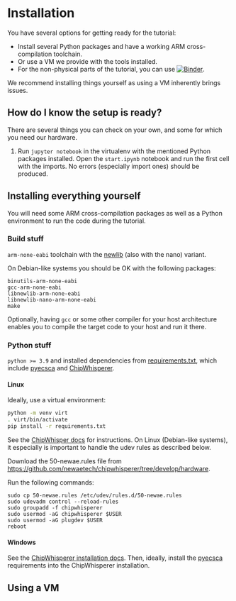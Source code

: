 # Installation

You have several options for getting ready for the tutorial:
 - Install several Python packages and have a working ARM
   cross-compilation toolchain.
 - Or use a VM we provide with the tools installed.
 - For the non-physical parts of the tutorial, you can use [![Binder](https://mybinder.org/badge_logo.svg)](https://mybinder.org/v2/gh/J08nY/pyecsca-tutorial-croatia2024/HEAD).

We recommend installing things yourself as using a VM inherently brings
issues.

## How do I know the setup is ready?

There are several things you can check on your own, and some for which you need our hardware.

1. Run `jupyter notebook` in the virtualenv with the mentioned Python packages installed. Open the
   `start.ipynb` notebook and run the first cell with the imports. No errors (especially import ones)
   should be produced.


## Installing everything yourself

You will need some ARM cross-compilation packages as well as a Python
environment to run the code during the tutorial.

### Build stuff

`arm-none-eabi` toolchain with the [newlib](https://sourceware.org/newlib/) (also with the nano) variant.

On Debian-like systems you should be OK with the following packages:

    binutils-arm-none-eabi
    gcc-arm-none-eabi
    libnewlib-arm-none-eabi
    libnewlib-nano-arm-none-eabi
    make

Optionally, having `gcc` or some other compiler for your host architecture enables you to compile the
target code to your host and run it there.

### Python stuff

`python >= 3.9` and installed dependencies from [requirements.txt](/requirements.txt), which
include [pyecsca](https://neuromancer.sk/pyecsca/) and [ChipWhisperer](https://github.com/newaetech/chipwhisperer).

#### Linux

Ideally, use a virtual environment:
```bash
python -m venv virt
. virt/bin/activate
pip install -r requirements.txt
```

See the [ChipWhisper docs](https://chipwhisperer.readthedocs.io/en/latest/linux-install.html) for instructions.
On Linux (Debian-like systems), it especially is important to handle the udev rules as described below.

Download the 50-newae.rules file from https://github.com/newaetech/chipwhisperer/tree/develop/hardware.

Run the following commands: 

    sudo cp 50-newae.rules /etc/udev/rules.d/50-newae.rules
    sudo udevadm control --reload-rules
    sudo groupadd -f chipwhisperer
    sudo usermod -aG chipwhisperer $USER
    sudo usermod -aG plugdev $USER
    reboot

#### Windows

See the [ChipWhisperer installation docs](https://chipwhisperer.readthedocs.io/en/latest/windows-install.html).
Then, ideally, install the [pyecsca](https://neuromancer.sk/pyecsca/) requirements into the ChipWhisperer installation.

## Using a VM

